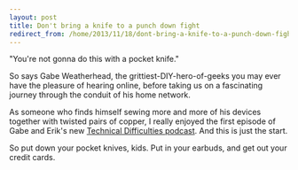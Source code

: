 ```yaml
---
layout: post
title: Don't bring a knife to a punch down fight
redirect_from: /home/2013/11/18/dont-bring-a-knife-to-a-punch-down-fight/index.html
---
```

<p>"You're not gonna do this with a pocket knife."</p>

<p>So says Gabe Weatherhead, the grittiest-DIY-hero-of-geeks you may ever have the pleasure of hearing online, before taking us on a fascinating journey through the conduit of his home network. </p>

<p>As someone who finds himself sewing more and more of his devices together with twisted pairs of copper, I really enjoyed the first episode of Gabe and Erik's new <a href="http://technicaldifficulties.us/">Technical Difficulties podcast</a>. And this is just the start. </p>

<p>So put down your pocket knives, kids. Put in your earbuds, and get out your credit cards. </p>
